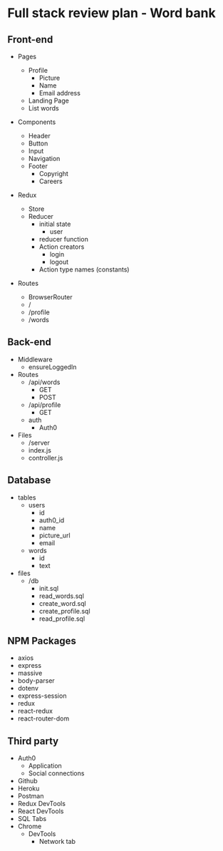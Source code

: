 # Full stack review plan - Word bank 

## Front-end

* Pages
    * Profile
        * Picture
        * Name
        * Email address
    * Landing Page
    * List words 

* Components 
    * Header
    * Button
    * Input
    * Navigation
    * Footer
        * Copyright
        * Careers

* Redux
    * Store
    * Reducer 
        * initial state
            * user
        * reducer function
        * Action creators
            * login 
            * logout
        * Action type names (constants)

* Routes 
    * BrowserRouter 
    * / 
    * /profile 
    * /words

## Back-end

* Middleware 
    * ensureLoggedIn 
* Routes 
    * /api/words
        * GET 
        * POST
    * /api/profile 
        * GET 
    * auth 
        * Auth0 
* Files 
    * /server
    * index.js
    * controller.js 
    
## Database 

* tables 
    * users
        * id 
        * auth0_id
        * name 
        * picture_url
        * email 
    * words 
        * id 
        * text
* files 
    * /db 
      * init.sql 
      * read_words.sql
      * create_word.sql 
      * create_profile.sql
      * read_profile.sql


## NPM Packages
* axios 
* express 
* massive 
* body-parser
* dotenv 
* express-session
* redux 
* react-redux 
* react-router-dom 

## Third party 

* Auth0 
    * Application 
    * Social connections
* Github 
* Heroku 
* Postman
* Redux DevTools 
* React DevTools 
* SQL Tabs
* Chrome 
    * DevTools
        * Network tab

 
